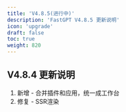 ```yaml
---
title: 'V4.8.5(进行中)'
description: 'FastGPT V4.8.5 更新说明'
icon: 'upgrade'
draft: false
toc: true
weight: 820
---
```



## V4.8.4 更新说明

1. 新增 - 合并插件和应用，统一成工作台
2. 修复 - SSR渲染